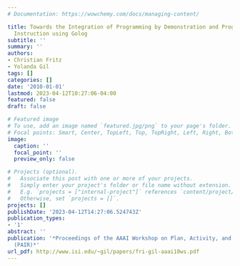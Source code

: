 ```yaml
---
# Documentation: https://wowchemy.com/docs/managing-content/

title: Towards the Integration of Programming by Demonstration and Programming by
  Instruction using Golog
subtitle: ''
summary: ''
authors:
- Christian Fritz
- Yolanda Gil
tags: []
categories: []
date: '2010-01-01'
lastmod: 2023-04-12T10:27:06-04:00
featured: false
draft: false

# Featured image
# To use, add an image named `featured.jpg/png` to your page's folder.
# Focal points: Smart, Center, TopLeft, Top, TopRight, Left, Right, BottomLeft, Bottom, BottomRight.
image:
  caption: ''
  focal_point: ''
  preview_only: false

# Projects (optional).
#   Associate this post with one or more of your projects.
#   Simply enter your project's folder or file name without extension.
#   E.g. `projects = ["internal-project"]` references `content/project/deep-learning/index.md`.
#   Otherwise, set `projects = []`.
projects: []
publishDate: '2023-04-12T14:27:06.524743Z'
publication_types:
- '1'
abstract: ''
publication: '*Proceedings of the AAAI Workshop on Plan, Activity, and Intent Recognition
  (PAIR)*'
url_pdf: http://www.isi.edu/~gil/papers/fri-gil-aaai10ws.pdf
---
```


